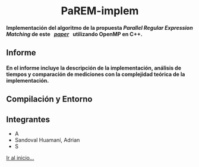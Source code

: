 <a id="readme-top"></a>

<h1 align="center">PaREM-implem</h1>

#### Implementación del algoritmo de la propuesta _Parallel Regular Expression Matching_ de este $\;$ _[paper](https://arxiv.org/pdf/1412.1741.pdf)_ $\;$ utilizando OpenMP en C++.

## Informe

#### En el informe incluye la descripción de la implementación, análisis de tiempos y comparación de mediciones con la complejidad teórica de la implementación.

## Compilación y Entorno

## Integrantes

- A
- Sandoval Huamaní, Adrian
- S


[Ir al inicio...](#readme-top)